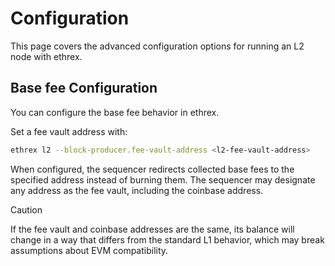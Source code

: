 # Configuration

This page covers the advanced configuration options for running an L2 node with ethrex.

## Base fee Configuration

You can configure the base fee behavior in ethrex.

Set a fee vault address with:

```sh
ethrex l2 --block-producer.fee-vault-address <l2-fee-vault-address>
```

When configured, the sequencer redirects collected base fees to the specified address instead of burning them. The sequencer may designate any address as the fee vault, including the coinbase address.

> [!CAUTION]  
> If the fee vault and coinbase addresses are the same, its balance will change in a way that differs from the standard L1 behavior, which may break assumptions about EVM compatibility.


